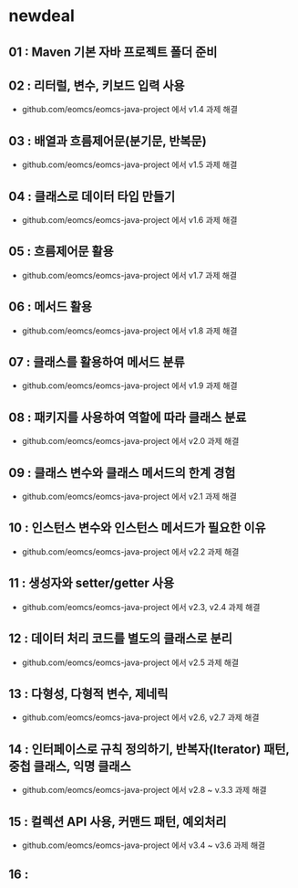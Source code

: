 ﻿# newdeal

## 01 : Maven 기본 자바 프로젝트 폴더 준비

## 02 : 리터럴, 변수, 키보드 입력 사용
- github.com/eomcs/eomcs-java-project 에서 v1.4 과제 해결

## 03 : 배열과 흐름제어문(분기문, 반복문)
- github.com/eomcs/eomcs-java-project 에서 v1.5 과제 해결

## 04 : 클래스로 데이터 타입 만들기
- github.com/eomcs/eomcs-java-project 에서 v1.6 과제 해결

## 05 : 흐름제어문 활용
- github.com/eomcs/eomcs-java-project 에서 v1.7 과제 해결

## 06 : 메서드 활용
- github.com/eomcs/eomcs-java-project 에서 v1.8 과제 해결

## 07 : 클래스를 활용하여 메서드 분류
- github.com/eomcs/eomcs-java-project 에서 v1.9 과제 해결

## 08 : 패키지를 사용하여 역할에 따라 클래스 분료
- github.com/eomcs/eomcs-java-project 에서 v2.0 과제 해결

## 09 : 클래스 변수와 클래스 메서드의 한계 경험
- github.com/eomcs/eomcs-java-project 에서 v2.1 과제 해결

## 10 : 인스턴스 변수와 인스턴스 메서드가 필요한 이유
- github.com/eomcs/eomcs-java-project 에서 v2.2 과제 해결

## 11 : 생성자와 setter/getter 사용
- github.com/eomcs/eomcs-java-project 에서 v2.3, v2.4 과제 해결

## 12 : 데이터 처리 코드를 별도의 클래스로 분리
- github.com/eomcs/eomcs-java-project 에서 v2.5 과제 해결

## 13 : 다형성, 다형적 변수, 제네릭
- github.com/eomcs/eomcs-java-project 에서 v2.6, v2.7 과제 해결

## 14 : 인터페이스로 규칙 정의하기, 반복자(Iterator) 패턴, 중첩 클래스, 익명 클래스
- github.com/eomcs/eomcs-java-project 에서 v2.8 ~ v.3.3 과제 해결

## 15 : 컬렉션 API 사용, 커맨드 패턴, 예외처리
- github.com/eomcs/eomcs-java-project 에서 v3.4 ~ v3.6 과제 해결

## 16 : 